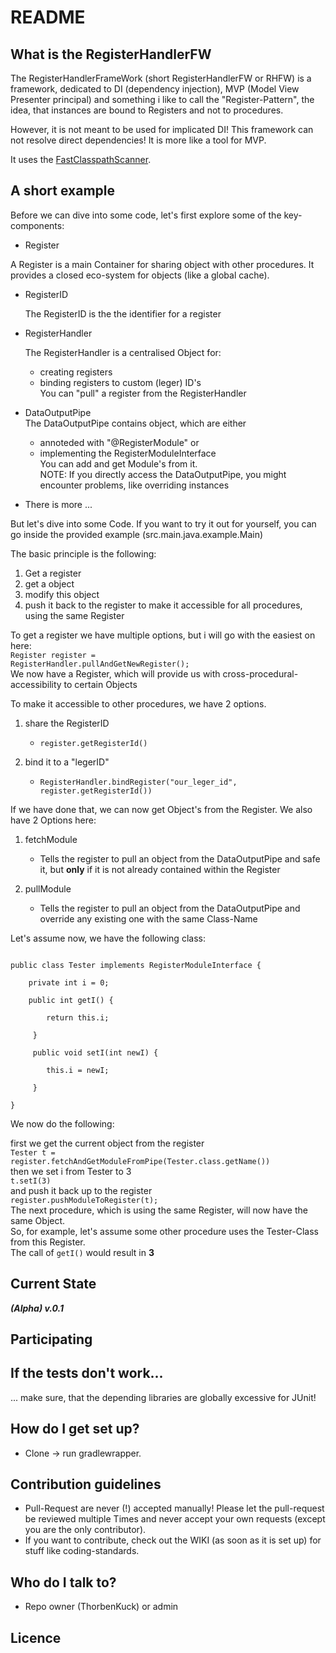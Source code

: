 # README #

## What is the RegisterHandlerFW
The RegisterHandlerFrameWork (short RegisterHandlerFW or RHFW) is a framework, dedicated to DI (dependency injection), MVP (Model View Presenter principal) and something i like to call the "Register-Pattern", the idea, that instances are bound to Registers and not to procedures.

However, it is not meant to be used for implicated DI! This framework can not resolve direct dependencies! It is more like a tool for MVP.

It uses the [FastClasspathScanner](https://github.com/lukehutch/fast-classpath-scanner).

## A short example ##

Before we can dive into some code, let's first explore some of the key-components:

   * Register

   A Register is a main Container for sharing object with other procedures.
   It provides a closed eco-system for objects (like a global cache).
    
   * RegisterID
   
     The RegisterID is the the identifier for a register
    
   * RegisterHandler
   
     The RegisterHandler is a centralised Object for:  
     - creating registers 
     - binding registers to custom (leger) ID's  
     You can "pull" a register from the RegisterHandler  
    
   * DataOutputPipe  
     The DataOutputPipe contains object, which are either  
     - annoteded with "@RegisterModule" or  
     - implementing the RegisterModuleInterface  
     You can add and get Module's from it.  
     NOTE: If you directly access the DataOutputPipe, you might encounter problems, like overriding instances
    
   * There is more ...
   
But let's dive into some Code. If you want to try it out for yourself, you can go inside the provided example (src.main.java.example.Main)

The basic principle is the following:  

1. Get a register  
2. get a object  
3. modify this object  
4. push it back to the register to make it accessible for all procedures, using the same Register

To get a register we have multiple options, but i will go with the easiest on here:  
<code>Register register = RegisterHandler.pullAndGetNewRegister();</code>  
We now have a Register, which will provide us with cross-procedural-accessibility to certain Objects

To make it accessible to other procedures, we have 2 options.

1. share the RegisterID  
    * <code>register.getRegisterId()</code>  
    
2. bind it to a "legerID"  
    * <code>RegisterHandler.bindRegister("our_leger_id", register.getRegisterId())</code>
    
If we have done that, we can now get Object's from the Register. We also have 2 Options here:  

1. fetchModule  
    * Tells the register to pull an object from the DataOutputPipe and safe it, but __only__
    if it is not already contained within the Register
    
2. pullModule  
    * Tells the register to pull an object from the DataOutputPipe and override any existing
    one with the same Class-Name
    
Let's assume now, we have the following class:

<code>
public class Tester implements RegisterModuleInterface {<br>  
    private int i = 0;<br>  
    public int getI() {<br>  
        return this.i;<br>  
     }<br>
     public void setI(int newI) {<br>  
        this.i = newI;<br>  
     }<br>  
}</code>

We now do the following: 
 
first we get the current object from the register  
<code>Tester t = register.fetchAndGetModuleFromPipe(Tester.class.getName())</code>  
then we set i from Tester to 3  
<code>t.setI(3)</code>  
and push it back up to the register  
<code>register.pushModuleToRegister(t);</code>  
The next procedure, which is using the same Register, will now have the same Object.  
So, for example, let's assume some other procedure uses the Tester-Class from this Register.  
The call of <code>getI()</code> would result in __3__

## Current State ##
__*(Alpha) v.0.1*__

## Participating ###

## If the tests don't work... ###
... make sure, that the depending libraries are globally excessive for JUnit!

## How do I get set up? ###

* Clone -> run gradlewrapper.

## Contribution guidelines ###

* Pull-Request are never (!) accepted manually! Please let the pull-request be reviewed multiple Times and never accept your own requests (except you are the only contributor).
* If you want to contribute, check out the WIKI (as soon as it is set up) for stuff like coding-standards.

## Who do I talk to? ###

* Repo owner (ThorbenKuck) or admin

## Licence ##